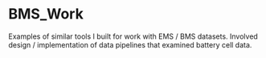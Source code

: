 # BMS_Work
Examples of similar tools I built for work with EMS / BMS datasets. 
Involved design / implementation of data pipelines that examined battery cell data.
